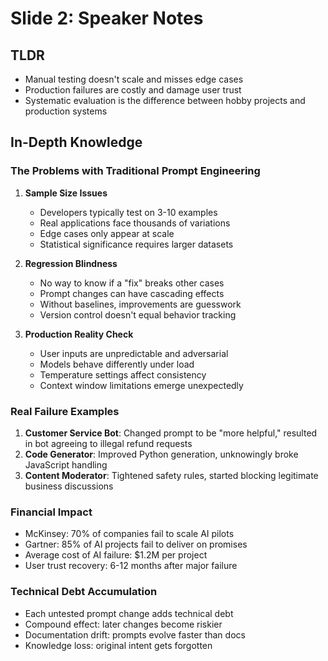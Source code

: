 # Slide 2: Speaker Notes

## TLDR
- Manual testing doesn't scale and misses edge cases
- Production failures are costly and damage user trust
- Systematic evaluation is the difference between hobby projects and production systems

## In-Depth Knowledge

### The Problems with Traditional Prompt Engineering

1. **Sample Size Issues**
   - Developers typically test on 3-10 examples
   - Real applications face thousands of variations
   - Edge cases only appear at scale
   - Statistical significance requires larger datasets

2. **Regression Blindness**
   - No way to know if a "fix" breaks other cases
   - Prompt changes can have cascading effects
   - Without baselines, improvements are guesswork
   - Version control doesn't equal behavior tracking

3. **Production Reality Check**
   - User inputs are unpredictable and adversarial
   - Models behave differently under load
   - Temperature settings affect consistency
   - Context window limitations emerge unexpectedly

### Real Failure Examples

1. **Customer Service Bot**: Changed prompt to be "more helpful," resulted in bot agreeing to illegal refund requests
2. **Code Generator**: Improved Python generation, unknowingly broke JavaScript handling
3. **Content Moderator**: Tightened safety rules, started blocking legitimate business discussions

### Financial Impact
- McKinsey: 70% of companies fail to scale AI pilots
- Gartner: 85% of AI projects fail to deliver on promises
- Average cost of AI failure: $1.2M per project
- User trust recovery: 6-12 months after major failure

### Technical Debt Accumulation
- Each untested prompt change adds technical debt
- Compound effect: later changes become riskier
- Documentation drift: prompts evolve faster than docs
- Knowledge loss: original intent gets forgotten